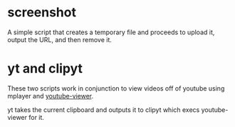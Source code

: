 screenshot
==
A simple script that creates a temporary file and proceeds to upload it, output the URL, and then remove it.

yt and clipyt
==
These two scripts work in conjunction to view videos off of youtube using mplayer and [youtube-viewer](https://github.com/trizen/youtube-viewer).

yt takes the current clipboard and outputs it to clipyt which execs youtube-viewer for it.
